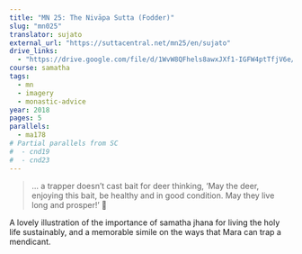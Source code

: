 ```yaml
---
title: "MN 25: The Nivāpa Sutta (Fodder)"
slug: "mn025"
translator: sujato
external_url: "https://suttacentral.net/mn25/en/sujato"
drive_links:
  - "https://drive.google.com/file/d/1WvW8QFhels8awxJXf1-IGFW4ptTfjV6e/view?usp=drivesdk"
course: samatha
tags:
  - mn
  - imagery
  - monastic-advice
year: 2018
pages: 5
parallels:
  - ma178
# Partial parallels from SC
#  - cnd19
#  - cnd23
---
```


> … a trapper doesn’t cast bait for deer thinking, ‘May the deer, enjoying this bait, be healthy and in good condition. May they live long and prosper!’ 🖖

A lovely illustration of the importance of samatha jhana for living the holy life sustainably, and a memorable simile on the ways that Mara can trap a mendicant.
